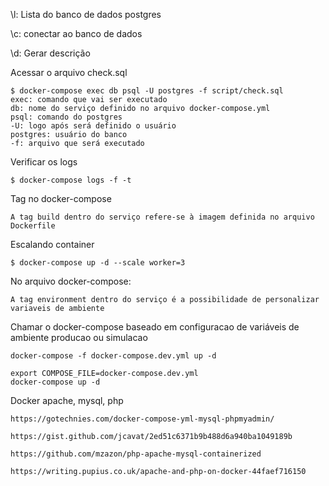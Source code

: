 \l: Lista do banco de dados postgres

\c: conectar ao banco de dados

\d: Gerar descrição

Acessar o arquivo check.sql

    $ docker-compose exec db psql -U postgres -f script/check.sql
    exec: comando que vai ser executado
    db: nome do serviço definido no arquivo docker-compose.yml
    psql: comando do postgres
    -U: logo após será definido o usuário
    postgres: usuário do banco
    -f: arquivo que será executado

Verificar os logs

    $ docker-compose logs -f -t

Tag no docker-compose

    A tag build dentro do serviço refere-se à imagem definida no arquivo Dockerfile

Escalando container

    $ docker-compose up -d --scale worker=3

No arquivo docker-compose:

    A tag environment dentro do serviço é a possibilidade de personalizar variaveis de ambiente

Chamar o docker-compose baseado em configuracao de variáveis de ambiente producao ou simulacao

    docker-compose -f docker-compose.dev.yml up -d

    export COMPOSE_FILE=docker-compose.dev.yml
    docker-compose up -d

Docker apache, mysql, php
    
    https://gotechnies.com/docker-compose-yml-mysql-phpmyadmin/

    https://gist.github.com/jcavat/2ed51c6371b9b488d6a940ba1049189b

    https://github.com/mzazon/php-apache-mysql-containerized

    https://writing.pupius.co.uk/apache-and-php-on-docker-44faef716150